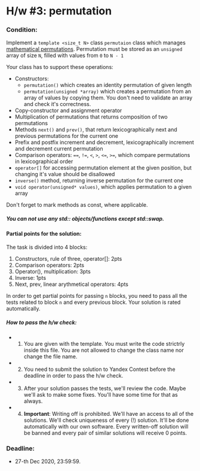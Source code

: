 # H/w #3: permutation

### Condition:
Implement a `template <size_t N>` class `permutaion` class which manages [mathematical 
permutations](https://en.wikipedia.org/wiki/Permutation). Permutation must be stored as an `unsigned` array of 
size `N`, filled with values from `0` to `N - 1`

Your class has to support these operations:
- Constructors:
  - `permutation()` which creates an identity permutation of 
    given length
  - `permutation(unsigned *array)` which creates a permutation
    from an array of values by copying them. You don't need to validate an array and check it's correctness.
- Copy-constructor and assignment operator
- Multiplication of permutations that returns composition of two permutations 
- Methods `next()` and `prev()`, that return lexicographically
  next and previous permutations for the current one
- Prefix and postfix increment and decrement, lexicographically increment and
  decrement current permutation
- Comparison operators: `==`, `!=`, `<`, `>`, `<=`, `>=`, which compare 
  permutations in lexicographical order
- `operator[]` for accessing permutation element at the given position, but 
  changing it's value should be disallowed
- `inverse()` method, returning inverse permutation for the current one
- `void operator(unsigned* values)`, which applies permutation to 
  a given array

Don't forget to mark methods as const, where applicable.

##### You can not use any std:: objects/functions except std::swap.

#### Partial points for the solution:
The task is divided into 4 blocks:

1. Constructors, rule of three, operator[]: 2pts
2. Comparison operators: 2pts
3. Operator(), multiplication: 3pts
4. Inverse: 1pts
5. Next, prev, linear arythmetical operators: 4pts

In order to get partial points for passing `n` blocks, you need to pass all the tests related to block `n` and every previous block. Your solution is rated automatically.


##### How to pass the h/w check:
+ 1) You are given with the template. You must write the code strictrly inside this file. You are not allowed to change the class name nor change the file name.
+ 2) You need to submit the solution to Yandex Contest before the deadline in order to pass the h/w check.
+ 3) After your solution passes the tests, we'll review the code. Maybe we'll ask to make some fixes. You'll have some time for that as always.
+ 4) **Important**: Writing off is prohibited. We'll have an access to all of the solutions. We'll check uniqueness of every (!) solution. It'll be done automatically with our own software. Every written-off solution will be banned and every pair of similar solutions will receive 0 points.

### Deadline:
+ 27-th Dec 2020, 23:59:59.
